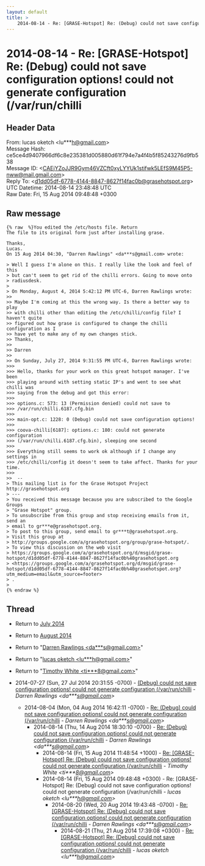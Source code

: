 ```yaml
---
layout: default
title: >
    2014-08-14 - Re: [GRASE-Hotspot] Re: (Debug) could not save configuration options! could not generate configuration (/var/run/chilli
---
```


# 2014-08-14 - Re: [GRASE-Hotspot] Re: (Debug) could not save configuration options! could not generate configuration (/var/run/chilli

## Header Data

From: lucas oketch \<lu***h@gmail.com\><br>
Message Hash: ce5ce4d9407966df6c8e235381d005880d61f794e7a4f4b5f85243276d9fb538<br>
Message ID: \<CAEjYZoJJR9Gym46VZCft0xyLYYUk1stifwk5LEfS9M45P5-nww@mail.gmail.com\><br>
Reply To: \<d1dd05df-6778-4144-8847-8627f14fac0b@grasehotspot.org\><br>
UTC Datetime: 2014-08-14 23:48:48 UTC<br>
Raw Date: Fri, 15 Aug 2014 09:48:48 +0300<br>

## Raw message

```
{% raw  %}You edited the /etc/hosts file. Return
The file to its original form just after installing grase.

Thanks,
Lucas.
On 15 Aug 2014 04:30, "Darren Rawlings" <da***s@gmail.com> wrote:

> Well I guess I'm alone on this. I really like the look and feel of this
> but can't seem to get rid of the chilli errors. Going to move onto
> radiusdesk.
>
> On Monday, August 4, 2014 5:42:12 PM UTC-6, Darren Rawlings wrote:
>>
>> Maybe I'm coming at this the wrong way. Is there a better way to play
>> with chilli other than editing the /etc/chilli/config file? I haven't quite
>> figured out how grase is configured to change the chilli configuration as I
>> have yet to make any of my own changes stick.
>> Thanks,
>>
>> Darren
>>
>> On Sunday, July 27, 2014 9:31:55 PM UTC-6, Darren Rawlings wrote:
>>>
>>> Hello, thanks for your work on this great hotspot manager. I've been
>>> playing around with setting static IP's and went to see what chilli was
>>> saying from the debug and got this error:
>>>
>>> options.c: 573: 13 (Permission denied) could not save to
>>> /var/run/chilli.6187.cfg.bin
>>>
>>> main-opt.c: 1228: 0 (Debug) could not save configuration options!
>>>
>>> coova-chilli[6187]: options.c: 180: could not generate configuration
>>> (/var/run/chilli.6187.cfg.bin), sleeping one second
>>>
>>> Everything still seems to work ok although if I change any settings in
>>> /etc/chilli/config it doesn't seem to take affect. Thanks for your time.
>>>
>>  --
> This mailing list is for the Grase Hotspot Project http://grasehotspot.org
> ---
> You received this message because you are subscribed to the Google Groups
> "Grase Hotspot" group.
> To unsubscribe from this group and stop receiving emails from it, send an
> email to gr***e@grasehotspot.org.
> To post to this group, send email to gr***t@grasehotspot.org.
> Visit this group at
> http://groups.google.com/a/grasehotspot.org/group/grase-hotspot/.
> To view this discussion on the web visit
> https://groups.google.com/a/grasehotspot.org/d/msgid/grase-hotspot/d1dd05df-6778-4144-8847-8627f14fac0b%40grasehotspot.org
> <https://groups.google.com/a/grasehotspot.org/d/msgid/grase-hotspot/d1dd05df-6778-4144-8847-8627f14fac0b%40grasehotspot.org?utm_medium=email&utm_source=footer>
> .
>
{% endraw %}
```

## Thread

+ Return to [July 2014](/archive/2014/07)
+ Return to [August 2014](/archive/2014/08)

+ Return to "[Darren Rawlings <da***s<span>@</span>gmail.com>](/authors/da___s_at_gmail_com)"
+ Return to "[lucas oketch <lu***h<span>@</span>gmail.com>](/authors/lu___h_at_gmail_com)"
+ Return to "[Timothy White <ti***8<span>@</span>gmail.com>](/authors/ti___8_at_gmail_com)"

+ 2014-07-27 (Sun, 27 Jul 2014 20:31:55 -0700) - [(Debug) could not save configuration options!  could not generate configuration (/var/run/chilli](/archive/2014/07/f68527adddb759abce26d8ea744ba0b0d09e0f2d534a8b3a17e2c99d2effa7c2) - _Darren Rawlings \<da***s@gmail.com\>_
  + 2014-08-04 (Mon, 04 Aug 2014 16:42:11 -0700) - [Re: (Debug) could not save configuration options!  could not generate configuration (/var/run/chilli](/archive/2014/08/02a1f3afa1cdd5aace364e94030795f36389f4a792837fb82fa3f61cd37aca5e) - _Darren Rawlings \<da***s@gmail.com\>_
    + 2014-08-14 (Thu, 14 Aug 2014 18:30:10 -0700) - [Re: (Debug) could not save configuration options!  could not generate configuration (/var/run/chilli](/archive/2014/08/4355190383ea6b61f416c08d54637cd4d9da61817f8e34920cba3f72ca71b5ca) - _Darren Rawlings \<da***s@gmail.com\>_
      + 2014-08-14 (Fri, 15 Aug 2014 11:48:54 +1000) - [Re: [GRASE-Hotspot] Re: (Debug) could not save configuration options! could not generate configuration (/var/run/chilli](/archive/2014/08/9b9900254c672bcdcd85992f0e61175fb17e43a2d79a428d482c6b89d40d6950) - _Timothy White \<ti***8@gmail.com\>_
      + 2014-08-14 (Fri, 15 Aug 2014 09:48:48 +0300) - Re: [GRASE-Hotspot] Re: (Debug) could not save configuration options! could not generate configuration (/var/run/chilli - _lucas oketch \<lu***h@gmail.com\>_
        + 2014-08-20 (Wed, 20 Aug 2014 19:43:48 -0700) - [Re: [GRASE-Hotspot] Re: (Debug) could not save configuration options! could not generate configuration (/var/run/chilli](/archive/2014/08/4a957749de15fcedaaa539a38c6b1a8cb964caa229b68c459316f5e781f582ae) - _Darren Rawlings \<da***s@gmail.com\>_
          + 2014-08-21 (Thu, 21 Aug 2014 17:39:08 +0300) - [Re: [GRASE-Hotspot] Re: (Debug) could not save configuration options! could not generate configuration (/var/run/chilli](/archive/2014/08/919aa70e51b755a371eef59088f6fc7ce81300259ac780996b30d22ab6b8257a) - _lucas oketch \<lu***h@gmail.com\>_

